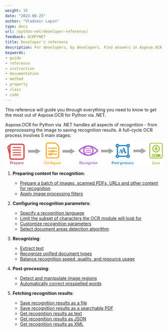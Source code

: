 ```yaml
---
weight: 30
date: "2023-08-25"
author: "Vladimir Lapin"
type: docs
url: /python-net/developer-reference/
feedback: OCRPYNET
title: Developer's reference
description: For developers, by developers. Find answers in Aspose.OCR for Python via .NET developer's reference and start building your OCR applications.
keywords:
- guide
- reference
- instruction
- documentation
- method
- property
- class
- code
---
```


This reference will guide you through everything you need to know to get the most out of Aspose.OCR for Python via .NET.

Aspose.OCR for Python via .NET handles all aspects of recognition - from preprocessing the image to saving recognition results. A full-cycle OCR process involves 5 main stages:

![Stages of Aspose.OCR for Python via .NET image processing](ocr-stages.png)

1. **Preparing content for recognition**:

    - [Prepare a batch of images, scanned PDFs, URLs and other content for recognition](/ocr/python-net/ocrinput/)
    - [Apply image processing filters](/ocr/python-net/image-processing/)

2. **Configuring recognition parameters**:

    - [Specify a recognition language](/ocr/python-net/languages/)
    - [Limit the subset of characters the OCR module will look for](/ocr/python-net/characters/)
    - [Customize recognition parameters](/ocr/python-net/settings/)
    - [Select document areas detection algorithm](/ocr/python-net/areas-detection/)

3. **Recognizing**:

    - [Extract text](/ocr/python-net/recognition/)
    - [Recognize unified document types](/ocr/python-net/specialized-recognition-methods/)
    - [Balance recognition speed, quality, and resource usage](/ocr/python-net/performance-optimization/)

4. **Post-processing**:

    - [Detect and manipulate image regions](/ocr/python-net/image-regions/)
    - [Automatically correct misspelled words](/ocr/python-net/spelling/)

5. **Fetching recognition results**:

    - [Save recognition results as a file](/ocr/python-net/save-file/)
    - [Save recognition results as a searchable PDF](/ocr/python-net/save-searchable-pdf/)
    - [Get recognition results as text](/ocr/python-net/save-text/)
    - [Get recognition results as JSON](/ocr/python-net/save-json/)
    - [Get recognition results as XML](/ocr/python-net/save-xml/)
